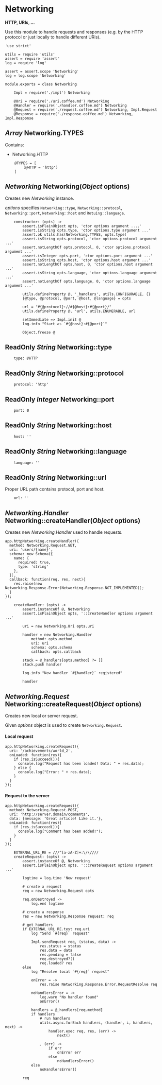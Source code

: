 Networking
==========

**HTTP, URIs, ...**

Use this module to handle requests and responses (e.g. by the HTTP protocol or just
locally to handle different URIs).

	'use strict'

	utils = require 'utils'
	assert = require 'assert'
	log = require 'log'

	assert = assert.scope 'Networking'
	log = log.scope 'Networking'

	module.exports = class Networking

		Impl = require('./impl') Networking

		@Uri = require('./uri.coffee.md') Networking
		@Handler = require('./handler.coffee.md') Networking
		@Request = require('./request.coffee.md') Networking, Impl.Request
		@Response = require('./response.coffee.md') Networking, Impl.Response

*Array* Networking.TYPES
------------------------

Contains:
 - Networking.HTTP

		@TYPES = [
			(@HTTP = 'http')
		]

*Networking* Networking(*Object* options)
-----------------------------------------

Creates new *Networking* instance.

*options* specifies `Networking::type`, `Networking::protocol`,
`Networking::port`, `Networking::host` and `Rotuing::language`.

		constructor: (opts) ->
			assert.isPlainObject opts, 'ctor options argument ....'
			assert.isString opts.type, 'ctor options.type argument ...'
			assert.ok utils.has(Networking.TYPES, opts.type)
			assert.isString opts.protocol, 'ctor options.protocol argument ...'
			assert.notLengthOf opts.protocol, 0, 'ctor options.protocol argument ...'
			assert.isInteger opts.port, 'ctor options.port argument ...'
			assert.isString opts.host, 'ctor options.host argument ...'
			assert.notLengthOf opts.host, 0, 'ctor options.host argument ...'
			assert.isString opts.language, 'ctor options.language argument ...'
			assert.notLengthOf opts.language, 0, 'ctor options.language argument ...'

			utils.defineProperty @, '_handlers', utils.CONFIGURABLE, {}
			{@type, @protocol, @port, @host, @language} = opts

			url = "#{@protocol}://#{@host}:#{@port}/"
			utils.defineProperty @, 'url', utils.ENUMERABLE, url

			setImmediate => Impl.init @
			log.info "Start as `#{@host}:#{@port}`"

			Object.freeze @

ReadOnly *String* Networking::type
----------------------------------

		type: @HTTP

ReadOnly *String* Networking::protocol
--------------------------------------

		protocol: 'http'

ReadOnly *Integer* Networking::port
-----------------------------------

		port: 0

ReadOnly *String* Networking::host
----------------------------------

		host: ''

ReadOnly *String* Networking::language
--------------------------------------

		language: ''

ReadOnly *String* Networking::url
---------------------------------

Proper URL path contains protocol, port and host.

		url: ''

*Networking.Handler* Networking::createHandler(*Object* options)
----------------------------------------------------------------

Creates new *Networking.Handler* used to handle requests.

```
app.httpNetworking.createHandler({
  method: Networking.Request.GET,
  uri: 'users/{name}',
  schema: new Schema({
    name: {
      required: true,
      type: 'string'
    },
  }),
  callback: function(req, res, next){
    res.raise(new Networking.Response.Error(Networking.Response.NOT_IMPLEMENTED));
  }
});
```

		createHandler: (opts) ->
			assert.instanceOf @, Networking
			assert.isPlainObject opts, '::createHandler options argument ...'

			uri = new Networking.Uri opts.uri

			handler = new Networking.Handler
				method: opts.method
				uri: uri
				schema: opts.schema
				callback: opts.callback

			stack = @_handlers[opts.method] ?= []
			stack.push handler

			log.info "New handler `#{handler}` registered"

			handler

*Networking.Request* Networking::createRequest(*Object* options)
----------------------------------------------------------------

Creates new local or server request.

Given *options* object is used to create `Networking.Request`.

#### Local request

```
app.httpNetworking.createRequest({
  uri: '/achievements/world_2',
  onLoaded: function(res){
    if (res.isSucceed()){
      console.log("Request has been loaded! Data: " + res.data);
    } else {
      console.log("Error: " + res.data);
    }
  }
});
```

#### Request to the server

```
app.httpNetworking.createRequest({
  method: Networking.Request.POST,
  uri: 'http://server.domain/comments',
  data: {message: 'Great article! Like it.'},
  onLoaded: function(res){
    if (res.isSucceed()){
      console.log("Comment has been added!");
    }
  }
});
```

		EXTERNAL_URL_RE = ///^[a-zA-Z]+:\/\////
		createRequest: (opts) ->
			assert.instanceOf @, Networking
			assert.isPlainObject opts, '::createRequest options argument ...'

			logtime = log.time 'New request'

			# create a request
			req = new Networking.Request opts

			req.onDestroyed ->
				log.end logtime

			# create a response
			res = new Networking.Response request: req

			# get handlers
			if EXTERNAL_URL_RE.test req.uri
				log "Send `#{req}` request"

				Impl.sendRequest req, (status, data) ->
					res.status = status
					res.data = data
					res.pending = false
					req.destroyed?()
					req.loaded? res
			else
				log "Resolve local `#{req}` request"

				onError = ->
					res.raise Networking.Response.Error.RequestResolve req

				noHandlersError = ->
					log.warn "No handler found"
					onError()

				handlers = @_handlers[req.method]
				if handlers
					# run handlers
					utils.async.forEach handlers, (handler, i, handlers, next) ->
						handler.exec req, res, (err) ->
							next()

					, (err) ->
						if err
							onError err
						else
							noHandlersError()
				else
					noHandlersError()

			req
